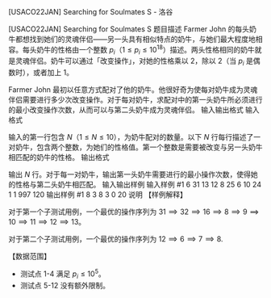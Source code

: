 



[USACO22JAN] Searching for Soulmates S - 洛谷














[USACO22JAN] Searching for Soulmates S
题目描述
Farmer John 的每头奶牛都想找到她们的灵魂伴侣——另一头具有相似特点的奶牛，与她们最大程度地相容。每头奶牛的性格由一个整数 $p_i$（$1 \leq p_i \leq 10^{18}$）描述。两头性格相同的奶牛就是灵魂伴侣。奶牛可以通过「改变操作」，对她的性格乘以 $2$，除以 $2$（当 $p_i$ 是偶数时），或者加上 $1$。

Farmer John 最初以任意方式配对了他的奶牛。他很好奇为使每对奶牛成为灵魂伴侣需要进行多少次改变操作。对于每对奶牛，求配对中的第一头奶牛所必须进行的最小改变操作次数，从而可以与第二头奶牛成为灵魂伴侣。
输入输出格式
输入格式

输入的第一行包含 $N$（$1\le N\le 10$），为奶牛配对的数量。以下 $N$ 行每行描述了一对奶牛，包含两个整数，为她们的性格值。第一个整数是需要被改变与另一头奶牛相匹配的奶牛的性格。
输出格式

输出 $N$ 行。对于每一对奶牛，输出第一头奶牛需要进行的最小操作次数，使得她的性格与第二头奶牛相匹配。
输入输出样例
输入样例 #1
6
31 13
12 8
25 6
10 24
1 1
997 120
输出样例 #1
8
3
8
3
0
20
说明
【样例解释】

对于第一个子测试用例，一个最优的操作序列为 $31 \implies 32 \implies 16 \implies 8 \implies 9 \implies 10 \implies 11 \implies 12 \implies 13$。

对于第二个子测试用例，一个最优的操作序列为 $12 \implies 6 \implies 7 \implies 8$.

【数据范围】

- 测试点 1-4 满足 $p_i \le 10^5$。
- 测试点 5-12 没有额外限制。








